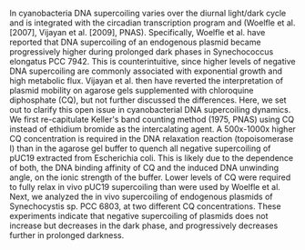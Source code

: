 In cyanobacteria DNA supercoiling varies over the diurnal light/dark cycle and is integrated with the circadian transcription program and (Woelfle et al. [2007], Vijayan et al. [2009], PNAS). Specifically, Woelfle et al. have reported that DNA supercoiling of an endogenous plasmid became progressively higher during prolonged dark phases in Synechococcus elongatus PCC 7942. This is counterintuitive, since higher levels of negative DNA supercoiling are commonly associated with exponential growth and high metabolic flux. Vijayan et al. then have reverted the interpretation of plasmid mobility on agarose gels supplemented with chloroquine diphosphate (CQ), but not further discussed the differences. Here, we set out to clarify this open issue in cyanobacterial DNA supercoiling dynamics. We first re-capitulate Keller's band counting method (1975, PNAS) using CQ instead of ethidium bromide as the intercalating agent. A 500x-1000x higher CQ concentration is required in the DNA relaxation reaction (topoisomerase I) than in the agarose gel buffer to quench all negative supercoiling of pUC19 extracted from Escherichia coli. This is likely due to the dependence of both, the DNA binding affinity of CQ and the induced DNA unwinding angle, on the ionic strength of the buffer. Lower levels of CQ were required to fully relax in vivo pUC19 supercoiling than were used by Woelfle et al. Next, we analyzed the in vivo supercoiling of endogenous plasmids of Synechocystis sp. PCC 6803, at two different CQ concentrations. These experiments indicate that negative supercoiling of plasmids does not increase but decreases in the dark phase, and progressively decreases further in prolonged darkness.
